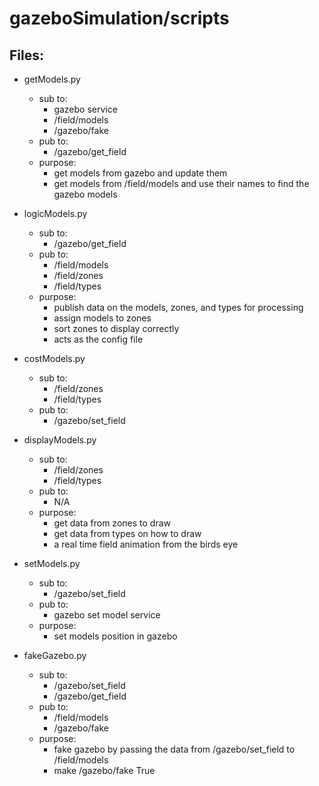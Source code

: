 # gazeboSimulation/scripts
## Files:
- getModels.py
    - sub to:
        - gazebo service
        - /field/models
        - /gazebo/fake
    - pub to:
        - /gazebo/get_field
    - purpose:
        - get models from gazebo and update them
        - get models from /field/models and use their names to find the gazebo models

- logicModels.py
    - sub to:
        - /gazebo/get_field
    - pub to:
        - /field/models
        - /field/zones
        - /field/types
    - purpose:
        - publish data on the models, zones, and types for processing
        - assign models to zones
        - sort zones to display correctly
        - acts as the config file

- costModels.py
    - sub to:
        - /field/zones
        - /field/types
    - pub to:
        - /gazebo/set_field

- displayModels.py
    - sub to:
        - /field/zones
        - /field/types
    - pub to:
        - N/A
    - purpose:
        - get data from zones to draw
        - get data from types on how to draw
        - a real time field animation from the birds eye

- setModels.py
    - sub to:
        - /gazebo/set_field
    - pub to:
        - gazebo set model service
    - purpose:
        - set models position in gazebo

- fakeGazebo.py
    - sub to:
        - /gazebo/set_field
        - /gazebo/get_field
    - pub to:
        - /field/models
        - /gazebo/fake
    - purpose:
        - fake gazebo by passing the data from /gazebo/set_field to /field/models
        - make /gazebo/fake True
 